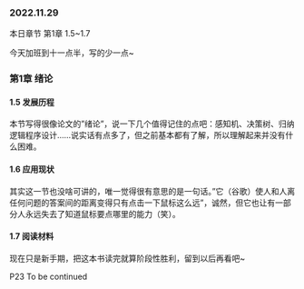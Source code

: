 ### 2022.11.29
本日章节 第1章 1.5~1.7

今天加班到十一点半，写的少一点~

### 第1章 绪论
#### 1.5 发展历程
本节写得很像论文的”绪论”，说一下几个值得记住的点吧：感知机、决策树、归纳逻辑程序设计……说实话有点多了，但之前基本都有了解，所以理解起来并没有什么困难。

#### 1.6 应用现状
其实这一节也没啥可讲的，唯一觉得很有意思的是一句话。”它（谷歌）使人和人离任何问题的答案间的距离变得只有点击一下鼠标这么远”，诚然，但它也让有一部分人永远失去了知道鼠标要点哪里的能力（笑）。  

#### 1.7 阅读材料
现在只是新手期，把这本书读完就算阶段性胜利，留到以后再看吧~

P23 To be continued